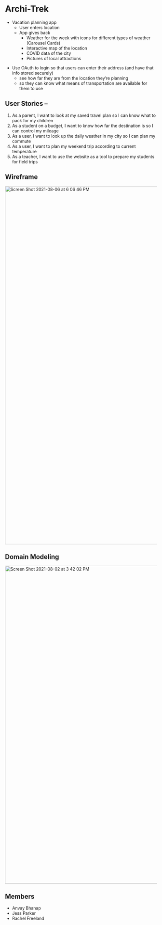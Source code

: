 # Archi-Trek

- Vacation planning app
  - User enters location
  - App gives back 
    - Weather for the week with icons for different types of weather (Carousel Cards)
    - Interactive map of the location
    - COVID data of the city
    - Pictures of local attractions 
<!--   - Also gives suggestions for what to pack
      - (Based on temperature, number of days the trip is, whether or not there will be swimming involved, etc) -->
  - Use OAuth to login so that users can enter their address (and have that info stored securely)
    - see how far they are from the location they’re planning 
    - so they can know what means of transportation are available for them to use 


## User Stories – 
1. As a parent, I want to look at my saved travel plan so I can know what to pack for my children
2. As a student on a budget, I want to know how far the destination is so I can control my mileage 
3. As a user, I want to look up the daily weather in my city so I can plan my commute 
4. As a user, I want to plan my weekend trip according to current temperature 
5. As a teacher, I want to use the website as a tool to prepare my students for field trips

## Wireframe
<img width="1182" alt="Screen Shot 2021-08-06 at 6 06 46 PM" src="https://user-images.githubusercontent.com/53208269/128583183-604b45e1-1cdf-4657-9319-adb896c62146.png">


## Domain Modeling
<img width="1049" alt="Screen Shot 2021-08-02 at 3 42 02 PM" src="https://user-images.githubusercontent.com/53208269/127932614-ad8bd596-9ac9-4242-954b-a418325f08bb.png">



## Members
- Anvay Bhanap
- Jess Parker
- Rachel Freeland

